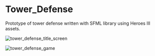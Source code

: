# Tower_Defense
Prototype of tower defense written with SFML library using Heroes III assets.

![tower_defense_title_screen](https://user-images.githubusercontent.com/72278659/221440039-bdb8ed42-eeda-4f1d-a006-102a8aa13378.jpg)

![tower_defense_game](https://user-images.githubusercontent.com/72278659/221440044-93532b82-0b4f-4363-b6c6-5de68a758e60.jpg)
